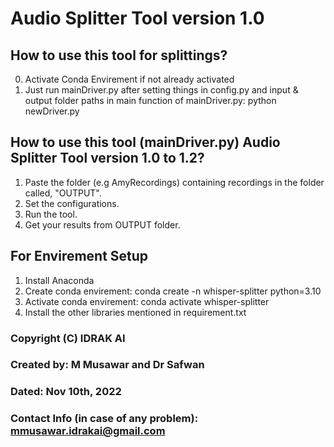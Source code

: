 # Audio Splitter Tool version 1.0

## How to use this tool for splittings?
0. Activate Conda Envirement if not already activated
1. Just run mainDriver.py after setting things in config.py and input & output folder paths in main function of mainDriver.py:
python newDriver.py

## How to use this tool (mainDriver.py) Audio Splitter Tool version 1.0 to 1.2?
1. Paste the folder (e.g AmyRecordings) containing recordings in the folder called, "OUTPUT".
2. Set the configurations.
3. Run the tool. 
4. Get your results from OUTPUT folder.

## For Envirement Setup
1. Install Anaconda
2. Create conda envirement:
conda create -n whisper-splitter python=3.10
3. Activate conda envirement:
conda activate whisper-splitter
4. Install the other libraries mentioned in requirement.txt


### Copyright (C) IDRAK AI
### Created by: M Musawar and Dr Safwan 
### Dated: Nov 10th, 2022
### Contact Info (in case of any problem): mmusawar.idrakai@gmail.com
